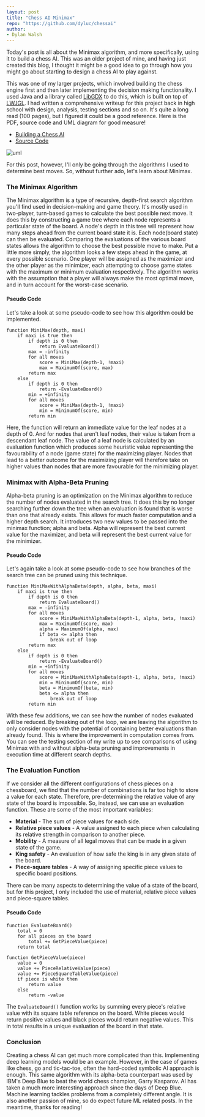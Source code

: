 ```yaml
---
layout: post
title: "Chess AI Minimax"
repo: "https://github.com/dyluc/chessai"
author:
- Dylan Walsh
---
```


Today's post is all about the Minimax algorithm, and more specifically, using it to build a chess AI. This was an older project of mine, and having just created this blog, I thought it might be a good idea to go through how you might go about starting to design a chess AI to play against. 

This was one of my larger projects, which involved building the chess engine first and then later implementing the decision making functionality. I used Java and a library called [LibGDX](https://libgdx.com) to do this, which is built on top of [LWJGL](https://www.lwjgl.org). I had written a comprehensive writeup for this project back in high school with design, analysis, testing sections and so on. It's quite a long read (100 pages), but I figured it could be a good reference. Here is the PDF, source code and UML diagram for good measure!

- [Building a Chess AI](/assets/chess-ai/project.pdf)
- [Source Code](https://github.com/dyluc/chessai)

![uml](/assets/chess-ai/uml.png)

For this post, however, I'll only be going through the algorithms I used to determine best moves. So, without further ado, let's learn about Minimax.

### The Minimax Algorithm
The Minimax algorithm is a type of recursive, depth-first search algorithm you'll find used in decision-making and game theory. It's mostly used in two-player, turn-based games to calculate the best possible next move. It does this by constructing a game tree where each node represents a particular state of the board. A node's depth in this tree will represent how many steps ahead from the current board state it is. Each node(board state) can then be evaluated. Comparing the evaluations of the various board states allows the algorithm to choose the best possible move to make. Put a little more simply, the algorithm looks a few steps ahead in the game, at every possible scenario. One player will be assigned as the maximizer and the other player as the minimizer, each attempting to choose game states with the maximum or minimum evaluation respectively. The algorithm works with the assumption that a player will always make the most optimal move, and in turn account for the worst-case scenario.

#### Pseudo Code
Let's take a look at some pseudo-code to see how this algorithm could be implemented.

```
function MiniMax(depth, maxi)
	if maxi is true then
 		if depth is 0 then
 			return EvaluateBoard()
 		max = -infinity
 		for all moves
 			score = MiniMax(depth-1, !maxi)
 			max = MaximumOf(score, max)
 		return max
 	else
 		if depth is 0 then
 			return -EvaluateBoard()
 		min = +infinity
 		for all moves
 			score = MiniMax(depth-1, !maxi)
 			min = MinimumOf(score, min)
		return min
```

Here, the function will return an immediate value for the leaf nodes at a depth of 0. And for nodes that aren't leaf nodes, their value is taken from a descendant leaf node. The value of a leaf node is calculated by an evaluation function which produces some heuristic value
representing the favourability of a node (game state) for the maximizing player. Nodes that lead to a better outcome for the maximizing player will therefore take on higher values than nodes that are more favourable for the minimizing player.

### Minimax with Alpha-Beta Pruning

Alpha-beta pruning is an optimization on the Minimax algorithm to reduce the number of nodes evaluated in the search tree. It does this by no longer searching further down the tree when an evaluation is found that is worse than one that already exists. This allows for much faster computation and a higher depth search. It introduces two new values to be passed into the minimax function; alpha and beta. Alpha will represent the best current value for the maximizer, and beta will represent the best current value for the minimizer.

#### Pseudo Code
Let's again take a look at some pseudo-code to see how branches of the search tree can be pruned using this technique.

```
function MiniMaxWithAlphaBeta(depth, alpha, beta, maxi)
 	if maxi is true then
 		if depth is 0 then
 			return EvaluateBoard()
 		max = -infinity
 		for all moves
 			score = MiniMaxWithAlphaBeta(depth-1, alpha, beta, !maxi)
 			max = MaximumOf(score, max)
 			alpha = MaximumOf(alpha, max)
 			if beta <= alpha then
 				break out of loop
 		return max
 	else
 		if depth is 0 then
 			return -EvaluateBoard()
 		min = +infinity
 		for all moves
 			score = MiniMaxWithAlphaBeta(depth-1, alpha, beta, !maxi)
 			min = MinimumOf(score, min)
 			beta = MinimumOf(beta, min)
 			beta <= alpha then
 				break out of loop
		return min
```

With these few additions, we can see how the number of nodes evaluated will be reduced. By breaking out of the loop, we are leaving the algorithm to only consider nodes with the potential of containing better evaluations than already found. This is where the improvement in computation comes from. You can see the testing section of my write up to see comparisons of using Minimax with and without alpha-beta pruning and improvements in execution time at different search depths.

### The Evaluation Function

If we consider all the different configurations of chess pieces on a chessboard, we find that the number of combinations is far too high to store a value for each state. Therefore, pre-determining the relative value of any state of the board is impossible. So, instead, we can use an evaluation function. These are some of the most important variables:

- **Material** - The sum of piece values for each side.
- **Relative piece values** - A value assigned to each piece when calculating its relative strength in comparison to another piece.
- **Mobility** - A measure of all legal moves that can be made in a given state of the game.
- **King safety** - An evaluation of how safe the king is in any given state of the board.
- **Piece-square tables** - A way of assigning specific piece values to specific board positions.

There can be many aspects to determining the value of a state of the board, but for this project, I only included the use of material, relative piece values and piece-square tables.

#### Pseudo Code

```
function EvaluateBoard()
	total = 0
 	for all pieces on the board
 		total += GetPieceValue(piece)
 	return total

function GetPieceValue(piece)
 	value = 0
 	value += PieceRelativeValue(piece)
 	value += PieceSquareTableValue(piece)
 	if piece is white then
 		return value
 	else
 		return -value
```

The `EvaluateBoard()` function works by summing every piece's relative value with its square table reference on the board. White pieces would return positive values and black pieces would return negative values. This in total results in a unique evaluation of the board in that state.

### Conclusion

Creating a chess AI can get much more complicated than this. Implementing deep learning models would be an example. However, in the case of games like chess, go and tic-tac-toe, often the hard-coded symbolic AI approach is enough. This same algorithm with its alpha-beta counterpart was used by IBM's Deep Blue to beat the world chess champion, Garry Kasparov. AI has taken a much more interesting approach since the days of Deep Blue. Machine learning tackles problems from a completely different angle. It is also another passion of mine, so do expect future ML related posts. In the meantime, thanks for reading!